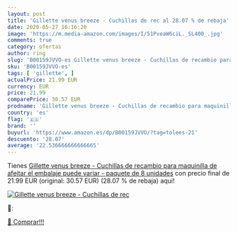 ```yaml
---
layout: post
title: 'Gillette venus breeze - Cuchillas de rec al 28.07 % de rebaja'
date: 2020-05-27 16:16:20
image: 'https://m.media-amazon.com/images/I/51PveaW6ciL._SL400_.jpg'
comments: true
category: ofertas
author: ring
slug: 'B00159JVVO-es Gillette venus breeze - Cuchillas de recambio para...'
sku: 'B00159JVVO-es'
tags: [ 'gillette', ]
actualPrice: 21.99 EUR
currency: EUR
price: 21.99
comparePrice: 30.57 EUR
prodname: 'Gillette venus breeze - Cuchillas de recambio para maquinilla de afeitar  el embalaje puede variar  - paquete de 8 unidades'
country: 'es'
flag: '🇪🇸'
brand: ''
buyurl: 'https://www.amazon.es/dp/B00159JVVO/?tag=tolees-21'
descuento: '28.07'
average: '22.536666666666665'
---
```


Tienes [Gillette venus breeze - Cuchillas de recambio para maquinilla de afeitar  el embalaje puede variar  - paquete de 8 unidades](https://www.amazon.es/dp/B00159JVVO/?tag=tolees-21) con precio final de  21.99 EUR (original: 30.57 EUR) (28.07 %  de rebaja) aqui!

[![Gillette venus breeze - Cuchillas de rec](https://m.media-amazon.com/images/I/51PveaW6ciL._SL400_.jpg)](https://www.amazon.es/dp/B00159JVVO/?tag=tolees-21)

🔎:


[🛒 Comprar!!!](https://www.amazon.es/dp/B00159JVVO/?tag=tolees-21)

